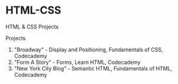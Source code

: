 # HTML-CSS
HTML &amp; CSS Projects

Projects

1. "Broadway" - Display and Positioning, Fundamentals of CSS, Codecademy
2. "Form A Story" - Forms, Learn HTML, Codecademy
3. "New York City Blog" - Semantic HTML, Fundamentals of HTML, Codecademy
